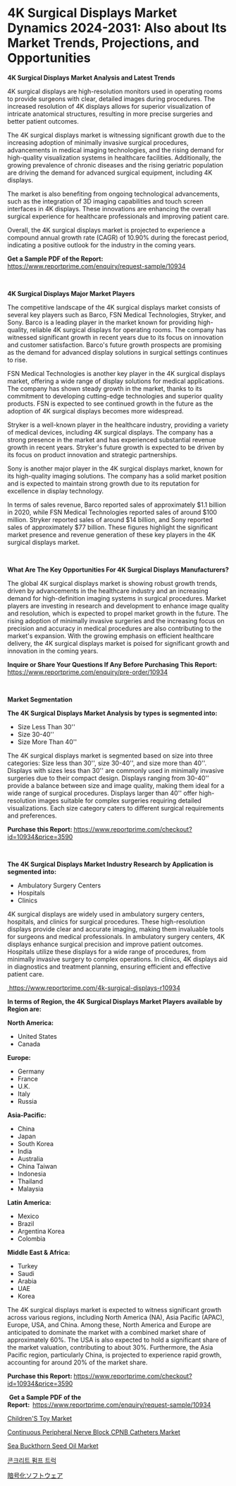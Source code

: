 <p><h1>4K Surgical Displays Market Dynamics 2024-2031: Also about Its Market Trends, Projections, and Opportunities</h1></p><p><strong>4K Surgical Displays Market Analysis and Latest Trends</strong></p>
<p><p>4K surgical displays are high-resolution monitors used in operating rooms to provide surgeons with clear, detailed images during procedures. The increased resolution of 4K displays allows for superior visualization of intricate anatomical structures, resulting in more precise surgeries and better patient outcomes.</p><p>The 4K surgical displays market is witnessing significant growth due to the increasing adoption of minimally invasive surgical procedures, advancements in medical imaging technologies, and the rising demand for high-quality visualization systems in healthcare facilities. Additionally, the growing prevalence of chronic diseases and the rising geriatric population are driving the demand for advanced surgical equipment, including 4K displays.</p><p>The market is also benefiting from ongoing technological advancements, such as the integration of 3D imaging capabilities and touch screen interfaces in 4K displays. These innovations are enhancing the overall surgical experience for healthcare professionals and improving patient care.</p><p>Overall, the 4K surgical displays market is projected to experience a compound annual growth rate (CAGR) of 10.90% during the forecast period, indicating a positive outlook for the industry in the coming years.</p></p>
<p><strong>Get a Sample PDF of the Report:&nbsp;</strong> <a href="https://www.reportprime.com/enquiry/request-sample/10934">https://www.reportprime.com/enquiry/request-sample/10934</a></p>
<p>&nbsp;</p>
<p><strong>4K Surgical Displays Major Market Players</strong></p>
<p><p>The competitive landscape of the 4K surgical displays market consists of several key players such as Barco, FSN Medical Technologies, Stryker, and Sony. Barco is a leading player in the market known for providing high-quality, reliable 4K surgical displays for operating rooms. The company has witnessed significant growth in recent years due to its focus on innovation and customer satisfaction. Barco's future growth prospects are promising as the demand for advanced display solutions in surgical settings continues to rise.</p><p>FSN Medical Technologies is another key player in the 4K surgical displays market, offering a wide range of display solutions for medical applications. The company has shown steady growth in the market, thanks to its commitment to developing cutting-edge technologies and superior quality products. FSN is expected to see continued growth in the future as the adoption of 4K surgical displays becomes more widespread.</p><p>Stryker is a well-known player in the healthcare industry, providing a variety of medical devices, including 4K surgical displays. The company has a strong presence in the market and has experienced substantial revenue growth in recent years. Stryker's future growth is expected to be driven by its focus on product innovation and strategic partnerships.</p><p>Sony is another major player in the 4K surgical displays market, known for its high-quality imaging solutions. The company has a solid market position and is expected to maintain strong growth due to its reputation for excellence in display technology.</p><p>In terms of sales revenue, Barco reported sales of approximately $1.1 billion in 2020, while FSN Medical Technologies reported sales of around $100 million. Stryker reported sales of around $14 billion, and Sony reported sales of approximately $77 billion. These figures highlight the significant market presence and revenue generation of these key players in the 4K surgical displays market.</p></p>
<p>&nbsp;</p>
<p><strong>What Are The Key Opportunities For 4K Surgical Displays Manufacturers?</strong></p>
<p><p>The global 4K surgical displays market is showing robust growth trends, driven by advancements in the healthcare industry and an increasing demand for high-definition imaging systems in surgical procedures. Market players are investing in research and development to enhance image quality and resolution, which is expected to propel market growth in the future. The rising adoption of minimally invasive surgeries and the increasing focus on precision and accuracy in medical procedures are also contributing to the market's expansion. With the growing emphasis on efficient healthcare delivery, the 4K surgical displays market is poised for significant growth and innovation in the coming years.</p></p>
<p><strong>Inquire or Share Your Questions If Any Before Purchasing This Report:</strong> <a href="https://www.reportprime.com/enquiry/pre-order/10934">https://www.reportprime.com/enquiry/pre-order/10934</a></p>
<p>&nbsp;</p>
<p><strong>Market Segmentation</strong></p>
<p><strong>The 4K Surgical Displays Market Analysis by types is segmented into:</strong></p>
<p><ul><li>Size Less Than 30''</li><li>Size 30-40''</li><li>Size More Than 40''</li></ul></p>
<p><p>The 4K surgical displays market is segmented based on size into three categories: Size less than 30'', size 30-40'', and size more than 40''. Displays with sizes less than 30'' are commonly used in minimally invasive surgeries due to their compact design. Displays ranging from 30-40'' provide a balance between size and image quality, making them ideal for a wide range of surgical procedures. Displays larger than 40'' offer high-resolution images suitable for complex surgeries requiring detailed visualizations. Each size category caters to different surgical requirements and preferences.</p></p>
<p><strong>Purchase this Report:&nbsp;</strong><a href="https://www.reportprime.com/checkout?id=10934&price=3590">https://www.reportprime.com/checkout?id=10934&price=3590</a></p>
<p>&nbsp;</p>
<p><strong>The 4K Surgical Displays Market Industry Research by Application is segmented into:</strong></p>
<p><ul><li>Ambulatory Surgery Centers</li><li>Hospitals</li><li>Clinics</li></ul></p>
<p><p>4K surgical displays are widely used in ambulatory surgery centers, hospitals, and clinics for surgical procedures. These high-resolution displays provide clear and accurate imaging, making them invaluable tools for surgeons and medical professionals. In ambulatory surgery centers, 4K displays enhance surgical precision and improve patient outcomes. Hospitals utilize these displays for a wide range of procedures, from minimally invasive surgery to complex operations. In clinics, 4K displays aid in diagnostics and treatment planning, ensuring efficient and effective patient care.</p></p>
<p><a href="https://www.reportprime.com/4k-surgical-displays-r10934">&nbsp;https://www.reportprime.com/4k-surgical-displays-r10934</a></p>
<p><strong>In terms of Region, the 4K Surgical Displays Market Players available by Region are:</strong></p>
<p>
    <p> <strong> North America: </strong>
        <ul>
            <li>United States</li>
            <li>Canada</li>
        </ul>
        </p> 
    <p> <strong> Europe: </strong>
        <ul>
            <li>Germany</li>
            <li>France</li>
            <li>U.K.</li>
            <li>Italy</li>
            <li>Russia</li>
        </ul>
        </p> 
    <p> <strong> Asia-Pacific: </strong>
        <ul>
            <li>China</li>
            <li>Japan</li>
            <li>South Korea</li>
            <li>India</li>
            <li>Australia</li>
            <li>China Taiwan</li>
            <li>Indonesia</li>
            <li>Thailand</li>
            <li>Malaysia</li>
        </ul>
        </p> 
    <p> <strong> Latin America: </strong>
        <ul>
            <li>Mexico</li>
            <li>Brazil</li>
            <li>Argentina Korea</li>
            <li>Colombia</li>
        </ul>
        </p> 
    <p> <strong> Middle East & Africa: </strong>
        <ul>
            <li>Turkey</li>
            <li>Saudi</li>
            <li>Arabia</li>
            <li>UAE</li>
            <li>Korea</li>
        </ul>
    </p>
    </p>
<p><p>The 4K surgical displays market is expected to witness significant growth across various regions, including North America (NA), Asia Pacific (APAC), Europe, USA, and China. Among these, North America and Europe are anticipated to dominate the market with a combined market share of approximately 60%. The USA is also expected to hold a significant share of the market valuation, contributing to about 30%. Furthermore, the Asia Pacific region, particularly China, is projected to experience rapid growth, accounting for around 20% of the market share.</p></p>
<p><strong>Purchase this Report: </strong><a href="https://www.reportprime.com/checkout?id=10934&price=3590">https://www.reportprime.com/checkout?id=10934&price=3590</a></p>
<p>&nbsp;<strong>Get a Sample PDF of the Report:&nbsp;&nbsp;</strong><a href="https://www.reportprime.com/enquiry/request-sample/10934">https://www.reportprime.com/enquiry/request-sample/10934</a></p>
<p><strong></strong></p>
<p><p><a href="https://www.linkedin.com/pulse/childrens-toy-market-size-examines-its-scope-primary-focus-rss4f">Children'S Toy Market</a></p><p><a href="https://github.com/gamblestampleyjenny50m5sl6/Market-Research-Report-List-2/blob/main/continuous-peripheral-nerve-block-cpnb-catheters-market.md">Continuous Peripheral Nerve Block CPNB Catheters Market</a></p><p><a href="https://issuu.com/reportprime-2/docs/sea-buckthorn-seed-oil-market-size-2030.pptx">Sea Buckthorn Seed Oil Market</a></p><p><a href="https://github.com/shade463/Market-Research-Report-List-1/blob/main/597127774721.md">콘크리트 펌프 트럭</a></p><p><a href="https://github.com/nemesis2824/Market-Research-Report-List-1/blob/main/934655179963.md">暗号化ソフトウェア</a></p></p>